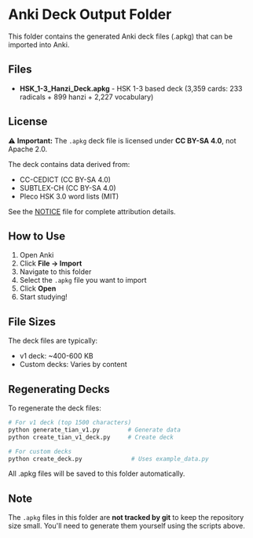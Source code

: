 # Anki Deck Output Folder

This folder contains the generated Anki deck files (.apkg) that can be imported into Anki.

## Files

- **HSK_1-3_Hanzi_Deck.apkg** - HSK 1-3 based deck (3,359 cards: 233 radicals + 899 hanzi + 2,227 vocabulary)

## License

⚠️ **Important:** The `.apkg` deck file is licensed under **CC BY-SA 4.0**, not Apache 2.0.

The deck contains data derived from:
- CC-CEDICT (CC BY-SA 4.0)
- SUBTLEX-CH (CC BY-SA 4.0)
- Pleco HSK 3.0 word lists (MIT)

See the [NOTICE](../NOTICE) file for complete attribution details.

## How to Use

1. Open Anki
2. Click **File → Import**
3. Navigate to this folder
4. Select the `.apkg` file you want to import
5. Click **Open**
6. Start studying!

## File Sizes

The deck files are typically:
- v1 deck: ~400-600 KB
- Custom decks: Varies by content

## Regenerating Decks

To regenerate the deck files:

```bash
# For v1 deck (top 1500 characters)
python generate_tian_v1.py        # Generate data
python create_tian_v1_deck.py     # Create deck

# For custom decks
python create_deck.py              # Uses example_data.py
```

All .apkg files will be saved to this folder automatically.

## Note

The `.apkg` files in this folder are **not tracked by git** to keep the repository size small. You'll need to generate them yourself using the scripts above.
